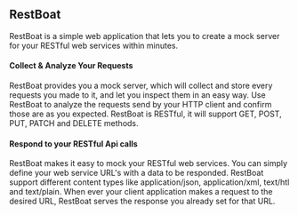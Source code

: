## RestBoat

RestBoat is a simple web application that lets you to create a mock server for your RESTful web services within minutes. 

#### Collect & Analyze Your Requests

RestBoat provides you a mock server, which will collect and store every requests you made to it, and let you inspect them in an easy way. Use RestBoat to analyze the requests send by your HTTP client and confirm those are as you expected. RestBoat is RESTful, it will support GET, POST, PUT, PATCH and DELETE methods. 

#### Respond to your RESTful Api calls

RestBoat makes it easy to mock your RESTful web services. You can simply define your web service URL's with a data to be responded. RestBoat support different content types like application/json, application/xml, text/htl and text/plain. When ever your client application makes a request to the desired URL, RestBoat serves the response you already set for that URL. 

